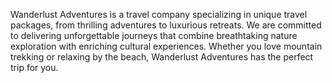Wanderlust Adventures is a travel company specializing in unique travel packages, from thrilling adventures to luxurious retreats. We are committed to delivering unforgettable journeys that combine breathtaking nature exploration with enriching cultural experiences. Whether you love mountain trekking or relaxing by the beach, Wanderlust Adventures has the perfect trip for you.

